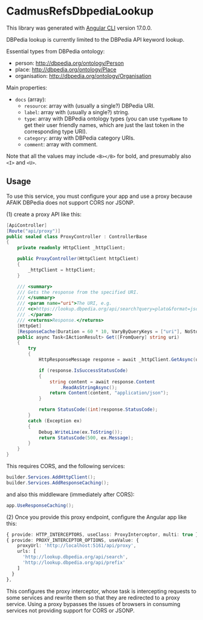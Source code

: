 # CadmusRefsDbpediaLookup

This library was generated with [Angular CLI](https://github.com/angular/angular-cli) version 17.0.0.

DBPedia lookup is currently limited to the DBPedia API keyword lookup.

Essential types from DBPedia ontology:

- person: <http://dbpedia.org/ontology/Person>
- place: <http://dbpedia.org/ontology/Place>
- organisation: <http://dbpedia.org/ontology/Organisation>

Main properties:

- `docs` (array):
  - `resource`: array with (usually a single?) DBPedia URI.
  - `label`: array with (usually a single?) string.
  - `type`: array with DBPedia ontology types (you can use `typeName` to get their user friendly names, which are just the last token in the corresponding type URI).
  - `category`: array with DBPedia category URIs.
  - `comment`: array with comment.

Note that all the values may include `<B></B>` for bold, and presumably also `<I>` and `<U>`.

## Usage

To use this service, you must configure your app and use a proxy because AFAIK DBPedia does not support CORS nor JSONP.

(1) create a proxy API like this:

```cs
[ApiController]
[Route("api/proxy")]
public sealed class ProxyController : ControllerBase
{
    private readonly HttpClient _httpClient;

    public ProxyController(HttpClient httpClient)
    {
        _httpClient = httpClient;
    }

    /// <summary>
    /// Gets the response from the specified URI.
    /// </summary>
    /// <param name="uri">The URI, e.g.
    /// <c>https://lookup.dbpedia.org/api/search?query=plato&format=json&maxResults=10</c>
    /// .</param>
    /// <returns>Response.</returns>
    [HttpGet]
    [ResponseCache(Duration = 60 * 10, VaryByQueryKeys = ["uri"], NoStore = false)]
    public async Task<IActionResult> Get([FromQuery] string uri)
    {
        try
        {
            HttpResponseMessage response = await _httpClient.GetAsync(uri);

            if (response.IsSuccessStatusCode)
            {
                string content = await response.Content
                    .ReadAsStringAsync();
                return Content(content, "application/json");
            }

            return StatusCode((int)response.StatusCode);
        }
        catch (Exception ex)
        {
            Debug.WriteLine(ex.ToString());
            return StatusCode(500, ex.Message);
        }
    }
}
```

This requires CORS, and the following services:

```cs
builder.Services.AddHttpClient();
builder.Services.AddResponseCaching();
```

and also this middleware (immediately after CORS):

```cs
app.UseResponseCaching();
```

(2) Once you provide this proxy endpoint, configure the Angular app like this:

```ts
{ provide: HTTP_INTERCEPTORS, useClass: ProxyInterceptor, multi: true },
{ provide: PROXY_INTERCEPTOR_OPTIONS, useValue: {
    proxyUrl: 'http://localhost:5161/api/proxy',
    urls: [
      'http://lookup.dbpedia.org/api/search',
      'http://lookup.dbpedia.org/api/prefix'
    ]
  }
},
```

This configures the proxy interceptor, whose task is intercepting requests to some services and rewrite them so that they are redirected to a proxy service. Using a proxy bypasses the issues of browsers in consuming services not providing support for CORS or JSONP.
